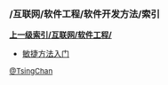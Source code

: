 ### /互联网/软件工程/软件开发方法/索引


**[上一级索引/互联网/软件工程/](/互联网/软件工程/)**

- [敏捷方法入门](/互联网/软件工程/软件开发方法/敏捷方法入门)


<font size=2 color='grey'> [@TsingChan](http://www.9ong.com/) </font>


